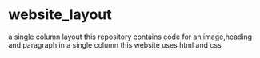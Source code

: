 # website_layout
a  single column layout
this repository contains code for an image,heading and paragraph in a single column
this website uses html and css
